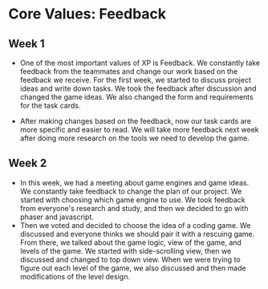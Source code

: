 # Core Values: Feedback
## Week 1

* One of the most important values of XP is Feedback. We constantly take feedback from the teammates and change our work based on the feedback we receive. For the first week, we started to discuss project ideas and write down tasks. We took the feedback after discussion and changed the game ideas. We also changed the form and requirements for the task cards. 

* After making changes based on the feedback, now our task cards are more specific and easier to read. We will take more feedback next week after doing more research on the tools we need to develop the game.

## Week 2

* In this week, we had a meeting about game engines and game ideas. We constantly take feedback to change the plan of our project. We started with choosing which game engine to use. We took feedback from everyone's research and study, and then we decided to go with phaser and javascript. 
* Then we voted and decided to choose the idea of a coding game. We discussed and everyone thinks we should pair it with a rescuing game. From there, we talked about the game logic, view of the game, and levels of the game. We started with side-scrolling view, then we discussed and changed to top down view. When we were trying to figure out each level of the game, we also discussed and then made modifications of the level design. 
